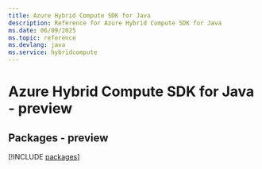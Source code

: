 ```yaml
---
title: Azure Hybrid Compute SDK for Java
description: Reference for Azure Hybrid Compute SDK for Java
ms.date: 06/09/2025
ms.topic: reference
ms.devlang: java
ms.service: hybridcompute
---
```

# Azure Hybrid Compute SDK for Java - preview
## Packages - preview
[!INCLUDE [packages](hybrid-compute-index.md)]